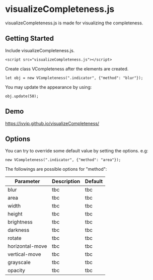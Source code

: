 # visualizeCompleteness.js

visualizeCompleteness.js is made for visualizing the completeness.

## Getting Started

Include visualizeCompleteness.js.
```
<script src="visualizeCompleteness.js"></script>
```

Create class VCompleteness after the elements are created.
```
let obj = new VCompleteness(".indicator", {"method": "blur"});
```

You may update the appearance by using:
```
obj.update(50);
```

## Demo
https://ivyip.github.io/visualizeCompleteness/

## Options
You can try to override some default value by setting the options.
e.g:
```
new VCompleteness(".indicator", {"method": "area"});
```
The followings are possible options for "method":


| Parameter | Description | Default |
| --- | --- | --- |
| blur | tbc | tbc |
| area | tbc | tbc |
| width | tbc | tbc |
| height | tbc | tbc |
| brightness | tbc | tbc |
| darkness | tbc | tbc |
| rotate | tbc | tbc |
| horizontal-move | tbc | tbc |
| vertical-move | tbc | tbc |
| grayscale | tbc | tbc |
| opacity | tbc | tbc |